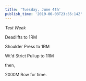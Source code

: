 ```yaml
---
title: 'Tuesday, June 4th'
publish_time: '2019-06-03T23:55:14Z'
---
```


*Test Week*

Deadlifts to 1RM

Shoulder Press to 1RM

Wt'd Strict Pullup to 1RM

then,

2000M Row for time.
